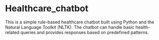 # Healthcare_chatbot
This is a simple rule-based healthcare chatbot built using Python and the Natural Language Toolkit (NLTK). The chatbot can handle basic health-related queries and provides responses based on predefined patterns.
